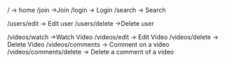 / -> home
/join ->Join
/login -> Login
/search -> Search

/users/edit -> Edit user
/users/delete ->Delete user

/videos/watch ->Watch Video
/videos/edit -> Edit Video
/videos/delete -> Delete Video
/videos/comments -> Comment on a video
/videos/comments/delete -> Delete a comment of a video

